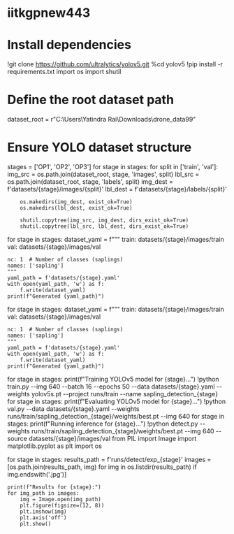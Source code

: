 # iitkgpnew443
# Install dependencies
!git clone https://github.com/ultralytics/yolov5.git
%cd yolov5
!pip install -r requirements.txt
import os
import shutil

# Define the root dataset path
dataset_root = r"C:\\Users\\Yatindra Rai\\Downloads\\drone_data99"

# Ensure YOLO dataset structure
stages = ['OP1', 'OP2', 'OP3']
for stage in stages:
    for split in ['train', 'val']:
        img_src = os.path.join(dataset_root, stage, 'images', split)
        lbl_src = os.path.join(dataset_root, stage, 'labels', split)
        img_dest = f'datasets/{stage}/images/{split}'
        lbl_dest = f'datasets/{stage}/labels/{split}'

        os.makedirs(img_dest, exist_ok=True)
        os.makedirs(lbl_dest, exist_ok=True)

        shutil.copytree(img_src, img_dest, dirs_exist_ok=True)
        shutil.copytree(lbl_src, lbl_dest, dirs_exist_ok=True)
for stage in stages:
    dataset_yaml = f"""
    train: datasets/{stage}/images/train
    val: datasets/{stage}/images/val

    nc: 1  # Number of classes (saplings)
    names: ['sapling']
    """
    yaml_path = f'datasets/{stage}.yaml'
    with open(yaml_path, 'w') as f:
        f.write(dataset_yaml)
    print(f"Generated {yaml_path}")
for stage in stages:
    dataset_yaml = f"""
    train: datasets/{stage}/images/train
    val: datasets/{stage}/images/val

    nc: 1  # Number of classes (saplings)
    names: ['sapling']
    """
    yaml_path = f'datasets/{stage}.yaml'
    with open(yaml_path, 'w') as f:
        f.write(dataset_yaml)
    print(f"Generated {yaml_path}")
for stage in stages:
    print(f"Training YOLOv5 model for {stage}...")
    !python train.py --img 640 --batch 16 --epochs 50 --data datasets/{stage}.yaml --weights yolov5s.pt --project runs/train --name sapling_detection_{stage}
for stage in stages:
    print(f"Evaluating YOLOv5 model for {stage}...")
    !python val.py --data datasets/{stage}.yaml --weights runs/train/sapling_detection_{stage}/weights/best.pt --img 640
for stage in stages:
    print(f"Running inference for {stage}...")
    !python detect.py --weights runs/train/sapling_detection_{stage}/weights/best.pt --img 640 --source datasets/{stage}/images/val
from PIL import Image
import matplotlib.pyplot as plt
import os

for stage in stages:
    results_path = f'runs/detect/exp_{stage}'
    images = [os.path.join(results_path, img) for img in os.listdir(results_path) if img.endswith('.jpg')]

    print(f"Results for {stage}:")
    for img_path in images:
        img = Image.open(img_path)
        plt.figure(figsize=(12, 8))
        plt.imshow(img)
        plt.axis('off')
        plt.show()
